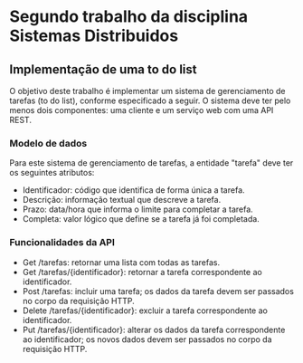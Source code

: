 # Segundo trabalho da disciplina Sistemas Distribuidos
## Implementação de uma to do list

O objetivo deste trabalho é implementar um sistema de gerenciamento de tarefas  (to do list), conforme especificado a seguir. O sistema deve ter pelo menos dois componentes: uma cliente e um serviço web com uma API REST.

### Modelo de dados

Para este sistema de gerenciamento de tarefas, a entidade "tarefa" deve ter os seguintes atributos:

* Identificador: código que identifica de forma única a tarefa.
* Descrição: informação textual que descreve a tarefa.
* Prazo: data/hora que informa o limite para completar a tarefa.
* Completa: valor lógico que define se a tarefa já foi completada.

### Funcionalidades da API
  - Get /tarefas: retornar uma lista com todas as tarefas.
  - Get /tarefas/{identificador}: retornar a tarefa correspondente ao identificador.
  - Post /tarefas: incluir uma tarefa; os dados da tarefa devem ser passados no corpo da requisição HTTP.
  - Delete /tarefas/{identificador}: excluir a tarefa correspondente ao identificador.
  - Put /tarefas/{identificador}: alterar os dados da tarefa correspondente ao identificador; os novos dados devem ser passados no corpo da requisição HTTP.
